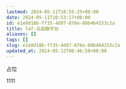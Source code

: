 ```yaml
---
lastmod: 2024-05-11T10:55:25+08:00
date: 2024-05-11T10:53:17+08:00
id: e1e8d18b-ff35-4d97-876e-88b464153c2a
title: laf-云函数平台
aliases: []
tags: []
slug: e1e8d18b-ff35-4d97-876e-88b464153c2a
updated_at: 2024-05-12T08:46:58+08:00
---
```

占位

1111
